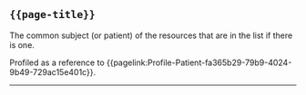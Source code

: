 ## <code>{{page-title}}</code>

	
The common subject (or patient) of the resources that are in the list if there is one.

Profiled as a reference to {{pagelink:Profile-Patient-fa365b29-79b9-4024-9b49-729ac15e401c}}.

---
